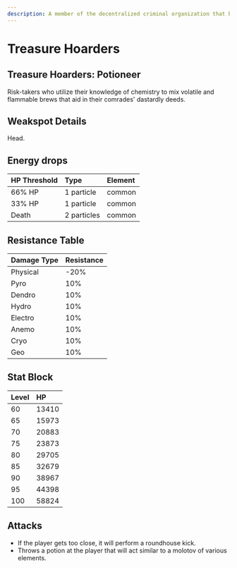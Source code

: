 ```yaml
---
description: A member of the decentralized criminal organization that has footprints all over the continent and even deep within unknown domains..
---
```


# Treasure Hoarders

## Treasure Hoarders: Potioneer

Risk-takers who utilize their knowledge of chemistry to mix volatile and flammable brews that aid in their comrades' dastardly deeds.

## Weakspot Details

Head.

## Energy drops

| HP Threshold | Type | Element |
| :--- | :--- | :--- |
| 66% HP | 1 particle | common   
| 33% HP | 1 particle | common   
| Death | 2 particles | common

## Resistance Table

| Damage Type | Resistance |
| :--- | :--- |
| Physical | -20% |
| Pyro | 10% |
| Dendro | 10% |
| Hydro | 10% |
| Electro | 10% |
| Anemo | 10% |
| Cryo | 10% |
| Geo | 10% |

## Stat Block

| Level | HP |
| :--- | :--- |
| 60 | 13410 |
| 65 | 15973 |
| 70 | 20883 |
| 75 | 23873 |
| 80 | 29705 |
| 85 | 32679 |
| 90 | 38967 |
| 95 | 44398 |
| 100 | 58824 |

## Attacks

* If the player gets too close, it will perform a roundhouse kick.
* Throws a potion at the player that will act similar to a molotov of various elements.
